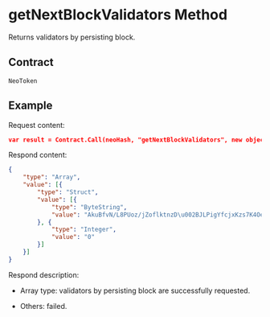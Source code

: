 # getNextBlockValidators Method

Returns validators by persisting block.

## Contract

	NeoToken

## Example

Request content:

```json
var result = Contract.Call(neoHash, "getNextBlockValidators", new object[] { });
```

Respond content:

```json
{
	"type": "Array",
	"value": [{
		"type": "Struct",
		"value": [{
			"type": "ByteString",
			"value": "AkuBfvN/L8PUoz/jZoflktnzD\u002BJLPigYfcjxKzs7K4Oe"
		}, {
			"type": "Integer",
			"value": "0"
		}]
	}]
}
```

Respond description:

- Array type: validators by persisting block are successfully requested.

- Others: failed.
